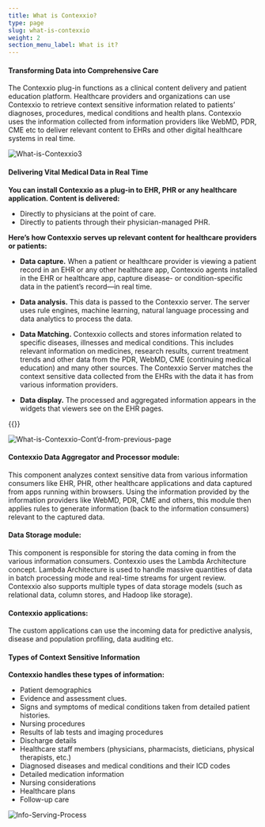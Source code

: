 ```yaml
---
title: What is Contexxio?
type: page
slug: what-is-contexxio
weight: 2
section_menu_label: What is it?
---
```


#### Transforming Data into Comprehensive Care

The Contexxio plug-in functions as a clinical content delivery and patient education platform. Healthcare providers and organizations can use Contexxio to retrieve context sensitive information related to patients’ diagnoses, procedures, medical conditions and health plans. Contexxio uses the information collected from information providers like WebMD, PDR, CME etc to deliver relevant content to EHRs and other digital healthcare systems in real time.

![What-is-Contexxio3](img/solutions/contexxio/What-is-Contexxio3.jpg#center)

#### Delivering Vital Medical Data in Real Time

**You can install Contexxio as a plug-in to EHR, PHR or any healthcare application. Content is delivered:**

* Directly to physicians at the point of care.
* Directly to patients through their physician-managed PHR.

**Here’s how Contexxio serves up relevant content for healthcare providers or patients:**

* **Data capture.** When a patient or healthcare provider is viewing a patient record in an EHR or any other healthcare app, Contexxio agents installed in the EHR or healthcare app, capture disease- or condition-specific data in the patient’s record—in real time.

* **Data analysis.** This data is passed to the Contexxio server. The server uses rule engines, machine learning, natural language processing and data analytics to process the data.

* **Data Matching.** Contexxio collects and stores information related to specific diseases, illnesses and medical conditions. This includes relevant information on medicines, research results, current treatment trends and other data from the PDR, WebMD, CME (continuing medical education) and many other sources. The Contexxio Server matches the context sensitive data collected from the EHRs with the data it has from various information providers.

* **Data display.** The processed and aggregated information appears in the widgets that viewers see on the EHR pages.

{{<benefits type="contexxio" column="4">}}

![What-is-Contexxio-Cont’d-from-previous-page](img/solutions/contexxio/What-is-Contexxio-Cont’d-from-previous-page.jpg#center)

#### Contexxio Data Aggregator and Processor module:

This component analyzes context sensitive data from various information consumers like EHR, PHR, other healthcare applications and data captured from apps running within browsers. Using the information provided by the information providers like WebMD, PDR, CME and others, this module then applies rules to generate information (back to the information consumers) relevant to the captured data.

#### Data Storage module:
This component is responsible for storing the data coming in from the various information consumers. Contexxio uses the Lambda Architecture concept. Lambda Architecture is used to handle massive quantities of data in batch processing mode and real-time streams for urgent review. Contexxio also supports multiple types of data storage models (such as relational data, column stores, and Hadoop like storage).

#### Contexxio applications:
The custom applications can use the incoming data for predictive analysis, disease and population profiling, data auditing etc.

#### Types of Context Sensitive Information

**Contexxio handles these types of information:**

* Patient demographics
* Evidence and assessment clues.
* Signs and symptoms of medical conditions taken from detailed patient histories.
* Nursing procedures
* Results of lab tests and imaging procedures
* Discharge details
* Healthcare staff members (physicians, pharmacists, dieticians, physical therapists, etc.)
* Diagnosed diseases and medical conditions and their ICD codes
* Detailed medication information
* Nursing considerations
* Healthcare plans
* Follow-up care

![Info-Serving-Process](img/solutions/contexxio/Info-Serving-Process.jpg#center)